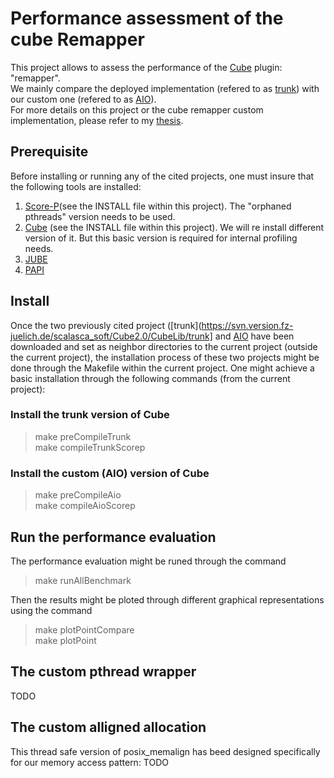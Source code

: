# Performance assessment of the cube Remapper
This project allows to assess the performance of the [Cube](http://www.scalasca.org/software/cube-4.x/download.html) plugin: "remapper".</br>
We mainly compare the deployed implementation (refered to as [trunk](https://svn.version.fz-juelich.de/scalasca_soft/Cube2.0/CubeLib/trunk)) with our custom one (refered to as [AIO](https://svn.version.fz-juelich.de/scalasca_soft/Cube2.0/CubeLib/branches/DEV-SL-AIO)). </br>
For more details on this project or the cube remapper custom implementation, please refer to my [thesis](https://trac.version.fz-juelich.de/scalasca_docs/browser/Theses/2017/sidlakhdar/Thesis/main.pdf).

## Prerequisite
Before installing or running any of the cited projects, one must insure that the following tools are installed:
  1. [Score-P](http://www.vi-hps.org/projects/score-p/)(see the INSTALL file within this project).  The "orphaned pthreads" version needs to be used.</br>
  2. [Cube](http://www.scalasca.org/software/cube-4.x/download.html) (see the INSTALL file within this project).  We will re install different version of it.   But this basic version is required for internal profiling needs.</br>
  3. [JUBE](http://www.fz-juelich.de/ias/jsc/EN/Expertise/Support/Software/JUBE/JUBE2/_node.html)</br>
  4. [PAPI](http://icl.cs.utk.edu/papi/index.html) </br>

## Install
Once the two previously cited project ([trunk](https://svn.version.fz-juelich.de/scalasca_soft/Cube2.0/CubeLib/trunk] and [AIO](https://svn.version.fz-juelich.de/scalasca_soft/Cube2.0/CubeLib/branches/DEV-SL-AIO]) have been downloaded and set as neighbor directories to the current project (outside the current project), the installation process of these two projects might be done through the Makefile within the current project.   One might achieve a basic installation through the following commands (from the current project):

### Install the trunk version of Cube
>make preCompileTrunk   </br>
>make compileTrunkScorep </br> 

### Install the custom (AIO) version of Cube
>make preCompileAio        </br>
>make compileAioScorep     </br>

## Run the performance evaluation
The performance evaluation might be runed through the command </br>
>make runAllBenchmark </br>

Then the results might be ploted through different graphical representations using the command </br>

>make plotPointCompare </br>
>make plotPoint </br>

## The custom pthread wrapper
TODO

## The custom alligned allocation
This thread safe version of posix_memalign has beed designed specifically for our memory access pattern:
TODO